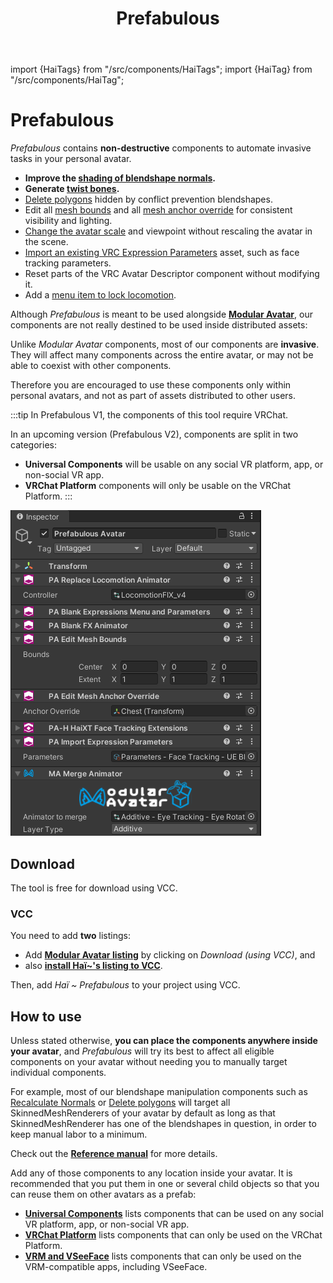 ﻿---
title: Prefabulous
---
import {HaiTags} from "/src/components/HaiTags";
import {HaiTag} from "/src/components/HaiTag";

# Prefabulous

<HaiTags>
<HaiTag isUniversal={true} />
</HaiTags>

*Prefabulous* contains **non-destructive** components to automate invasive tasks in your personal avatar.

[//]: # (Meant to be used primarily by users of **[Modular Avatar]&#40;https://modular-avatar.nadena.dev/&#41;** components,)
[//]: # (our components can be reused across multiple avatars when you turn them into a prefab.)

- **Improve the [shading of blendshape normals](./prefabulous/universal/recalculate-normals).**
- **Generate [twist bones](./prefabulous/universal/generate-twist-bones).**
- [Delete polygons](./prefabulous/universal/delete-polygons) hidden by conflict prevention blendshapes.
- Edit all [mesh bounds](./prefabulous/universal/edit-all-mesh-bounds)
and all [mesh anchor override](./prefabulous/universal/edit-all-mesh-anchor-override) for consistent visibility and lighting.
- [Change the avatar scale](./prefabulous/universal/change-avatar-scale) and viewpoint without rescaling the avatar in the scene.
- [Import an existing VRC Expression Parameters](./prefabulous/vrchat/import-expression-parameters) asset, such as face tracking parameters.
- Reset parts of the VRC Avatar Descriptor component without modifying it.
- Add a [menu item to lock locomotion](./prefabulous/vrchat/lock-locomotion-menu-item).

Although *Prefabulous* is meant to be used alongside **[Modular Avatar](https://modular-avatar.nadena.dev/)**, our components are not
really destined to be used inside distributed assets:

Unlike *Modular Avatar* components, most of our components are **invasive**. They will affect many components across the entire avatar,
or may not be able to coexist with other components.

Therefore you are encouraged to use these components only within personal avatars, and not as part of assets distributed to other users.

:::tip
In Prefabulous V1, the components of this tool require VRChat.

In an upcoming version (Prefabulous V2), components are split in two categories:
- **Universal Components** will be usable on any social VR platform, app, or non-social VR app.
- **VRChat Platform** components will only be usable on the VRChat Platform.
:::

![](img/pvsUzAgoIb.png)

## Download

The tool is free for download using VCC.

### VCC

You need to add **two** listings:

- Add **[Modular Avatar listing](https://modular-avatar.nadena.dev/)** by clicking on *Download (using VCC)*, and
- also **[install Haï~'s listing to VCC](vcc://vpm/addRepo?url=https://hai-vr.github.io/vpm-listing/index.json)**.

Then, add *Haï ~ Prefabulous* to your project using VCC.

## How to use

Unless stated otherwise, **you can place the components anywhere inside your avatar**, and *Prefabulous* will try its best to affect all
eligible components on your avatar without needing you to manually target individual components.

For example, most of our blendshape manipulation components such as [Recalculate Normals](./prefabulous/universal/recalculate-normals)
or [Delete polygons](./prefabulous/universal/delete-polygons) will target all SkinnedMeshRenderers of your avatar by default as long as that
SkinnedMeshRenderer has one of the blendshapes in question, in order to keep manual labor to a minimum.

Check out the **[Reference manual](./prefabulous/reference)** for more details.

Add any of those components to any location inside your avatar. It is recommended that you put them in one or several child objects
so that you can reuse them on other avatars as a prefab:

- **[Universal Components](./prefabulous/universal)** lists components that can be used on any social VR platform, app, or non-social VR app.
- **[VRChat Platform](./prefabulous/vrchat)** lists components that can only be used on the VRChat Platform.
- **[VRM and VSeeFace](./prefabulous/vrm)** lists components that can only be used on the VRM-compatible apps, including VSeeFace.
